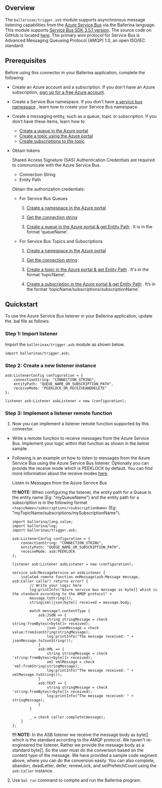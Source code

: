 ## Overview

The `ballerinax/trigger.asb` module supports asynchronous message listening capabilities from the [Azure Service Bus](https://docs.microsoft.com/en-us/azure/service-bus-messaging/) via the Ballerina language. 
This module supports [Service Bus SDK 3.5.1 version](https://docs.microsoft.com/en-us/java/api/overview/azure/servicebus/client?view=azure-java-stable&preserve-view=true). 
The source code on GitHub is located [here](https://github.com/Azure/azure-sdk-for-java/tree/main/sdk/servicebus/microsoft-azure-servicebus). 
The primary wire protocol for Service Bus is Advanced Messaging Queueing Protocol (AMQP) 1.0, an open ISO/IEC standard.

## Prerequisites

Before using this connector in your Ballerina application, complete the following:

* Create an Azure account and a subscription. If you don't have an Azure
  subscription, [sign up for a free Azure account](https://azure.microsoft.com/free/).

* Create a Service Bus namespace. If you don't
  have [a service bus namespace](https://docs.microsoft.com/en-us/azure/service-bus-messaging/service-bus-create-namespace-portal)
  , learn how to create your Service Bus namespace.

* Create a messaging entity, such as a queue, topic or subscription. If you don't have these items, learn how to
    * [Create a queue in the Azure portal](https://docs.microsoft.com/en-us/azure/service-bus-messaging/service-bus-quickstart-portal#create-a-queue-in-the-azure-portal)
    * [Create a topic using the Azure portal](https://docs.microsoft.com/en-us/azure/service-bus-messaging/service-bus-quickstart-topics-subscriptions-portal#create-a-topic-using-the-azure-portal)
    * [Create subscriptions to the topic](https://docs.microsoft.com/en-us/azure/service-bus-messaging/service-bus-quickstart-topics-subscriptions-portal#create-subscriptions-to-the-topic)

* Obtain tokens

  Shared Access Signature (SAS) Authentication Credentials are required to communicate with the Azure Service Bus.
    * Connection String
    * Entity Path

  Obtain the authorization credentials:
    * For Service Bus Queues

        1. [Create a namespace in the Azure portal](https://docs.microsoft.com/en-us/azure/service-bus-messaging/service-bus-quickstart-portal#create-a-namespace-in-the-azure-portal)

        2. [Get the connection string](https://docs.microsoft.com/en-us/azure/service-bus-messaging/service-bus-quickstart-portal#get-the-connection-string)

        3. [Create a queue in the Azure portal & get Entity Path](https://docs.microsoft.com/en-us/azure/service-bus-messaging/service-bus-quickstart-portal#create-a-queue-in-the-azure-portal)
           . It is in the format ‘queueName’.

    * For Service Bus Topics and Subscriptions

        1. [Create a namespace in the Azure portal](https://docs.microsoft.com/en-us/azure/service-bus-messaging/service-bus-quickstart-portal#create-a-namespace-in-the-azure-portal)

        2. [Get the connection string](https://docs.microsoft.com/en-us/azure/service-bus-messaging/service-bus-quickstart-portal#get-the-connection-string)

        3. [Create a topic in the Azure portal & get Entity Path](https://docs.microsoft.com/en-us/azure/service-bus-messaging/service-bus-quickstart-topics-subscriptions-portal#create-a-topic-using-the-azure-portal)
           . It's in the format ‘topicName‘.

        4. [Create a subscription in the Azure portal & get Entity Path](https://docs.microsoft.com/en-us/azure/service-bus-messaging/service-bus-quickstart-topics-subscriptions-portal#create-subscriptions-to-the-topic)
           . It’s in the format ‘topicName/subscriptions/subscriptionName’.

## Quickstart

To use the Azure Service Bus listener in your Ballerina application, update the .bal file as follows:

### Step 1: Import listener

Import the `ballerinax/trigger.asb` module as shown below.
```ballerina
import ballerinax/trigger.asb;
```

### Step 2: Create a new listener instance
```ballerina
asb:ListenerConfig configuration = {
    connectionString: "CONNECTION_STRING",
    entityPath: "QUEUE_NAME_OR_SUBSCRIPTION_PATH",
    receiveMode: "PEEKLOCK_OR_RECEIVEANDDELETE"
};

listener asb:Listener asbListener = new (configuration);
```

### Step 3: Implement a listener remote function
1. Now you can implement a listener remote function supported by this connector.

* Write a remote function to receive messages from the Azure Service Bus. 
  Implement your logic within that function as shown in the below sample.

* Following is an example on how to listen to messages from the Azure Service Bus using the Azure Service Bus listener. Optionally
  you can provide the receive mode which is PEEKLOCK by default. You can find more information about the receive
  modes [here](https://docs.microsoft.com/en-us/java/api/com.microsoft.azure.servicebus.receivemode?view=azure-java-stable).

   Listen to Messages from the Azure Service Bus

   **!!! NOTE:**
   When configuring the listener, the entity path for a Queue is the entity name (Eg: "myQueueName") and the entity path
   for a subscription is in the following format `<topicName>/subscriptions/<subscriptionName>`
   (Eg: "myTopicName/subscriptions/mySubscriptionName").

    ```ballerina
    import ballerina/lang.value; 
    import ballerina/log;
    import ballerinax/trigger.asb;

    asb:ListenerConfig configuration = {
        connectionString: "CONNECTION_STRING",
        entityPath: "QUEUE_NAME_OR_SUBSCRIPTION_PATH",
        receiveMode: asb:PEEKLOCK
    };

    listener asb:Listener asbListener = new (configuration);

    service asb:MessageService on asbListener {
        isolated remote function onMessage(asb:Message message, asb:Caller caller) returns error? {
            // Write your logic here
            log:printInfo("Azure service bus message as byte[] which is the standard according to the AMQP protocol" + 
            message.toString());
            string|xml|json|byte[] received = message.body;

            match message?.contentType {
                asb:JSON => {
                    string stringMessage = check string:fromBytes(<byte[]> received);
                    json jsonMessage = check value:fromJsonString(stringMessage);
                    log:printInfo("The message received: " + jsonMessage.toJsonString());
                }
                asb:XML => {
                    string stringMessage = check 'string:fromBytes(<byte[]> received);
                    xml xmlMessage = check 'xml:fromString(stringMessage);
                    log:printInfo("The message received: " + xmlMessage.toString());
                }
                asb:TEXT => {
                    string stringMessage = check 'string:fromBytes(<byte[]> received);
                    log:printInfo("The message received: " + stringMessage);
                }
            }

            _ = check caller.complete(message);
        }
    };
    ```

   **!!! NOTE:**
   In the ASB listener we receive the message body as byte[] which is the standard according to the AMQP protocol. 
   We haven't re-engineered the listener. Rather we provide the message body as a standard byte[]. 
   So the user must do the conversion based on the content type of the message. 
   We have provided a sample code segment above, where you can do the conversion easily.
   You can also complete, abandon, deadLetter, defer, renewLock, and setPrefetchCount using the `asb:Caller` instance.

2. Use `bal run` command to compile and run the Ballerina program.
